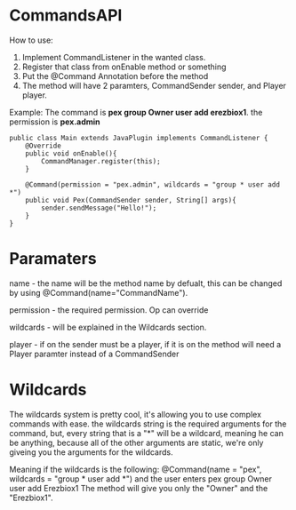 # CommandsAPI
How to use:
1. Implement CommandListener in the wanted class.
2. Register that class from onEnable method or something
3. Put the @Command Annotation before the method
4. The method will have 2 paramters, CommandSender sender, and Player player.

Example: The command is **pex group Owner user add erezbiox1**. the permission is **pex.admin**

    public class Main extends JavaPlugin implements CommandListener {
	    @Override
	    public void onEnable(){
		    CommandManager.register(this);
	    }
	    
	    @Command(permission = "pex.admin", wildcards = "group * user add *")
	    public void Pex(CommandSender sender, String[] args){
		    sender.sendMessage("Hello!");
	    }
	}

# Paramaters

name - the name will be the method name by defualt, this can be changed by using @Command(name="CommandName").

permission - the required permission. Op can override

wildcards - will be explained in the Wildcards section.

player - if on the sender must be a player, if it is on the method will need a Player paramter instead of a CommandSender

# Wildcards

The wildcards system is pretty cool, it's allowing you to use complex commands with ease.
the wildcards string is the required arguments for the command, but, every string that is a "*" will be a wildcard, 
meaning he can be anything, because all of the other arguments are static, we're only giveing you the arguments for the wildcards.

Meaning if the wildcards is the following:
  @Command(name = "pex", wildcards = "group * user add *")
and the user enters
  pex group Owner user add Erezbiox1
The method will give you only the "Owner" and the "Erezbiox1".
